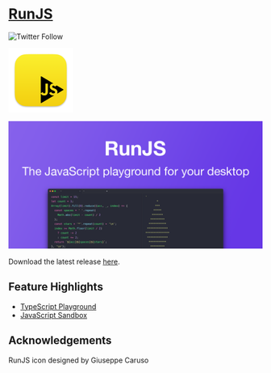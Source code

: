 # [RunJS](https://runjs.app)

![Twitter Follow](https://img.shields.io/twitter/follow/runjs_app?style=social)

![icon](docs/icon.png)


![image](docs/github-promo.png)

Download the latest release [here](https://github.com/lukehaas/runjs/releases).

## Feature Highlights

- [TypeScript Playground](https://runjs.app/typescript-playground)
- [JavaScript Sandbox](https://runjs.app/javascript-sandbox)

## Acknowledgements

RunJS icon designed by Giuseppe Caruso
